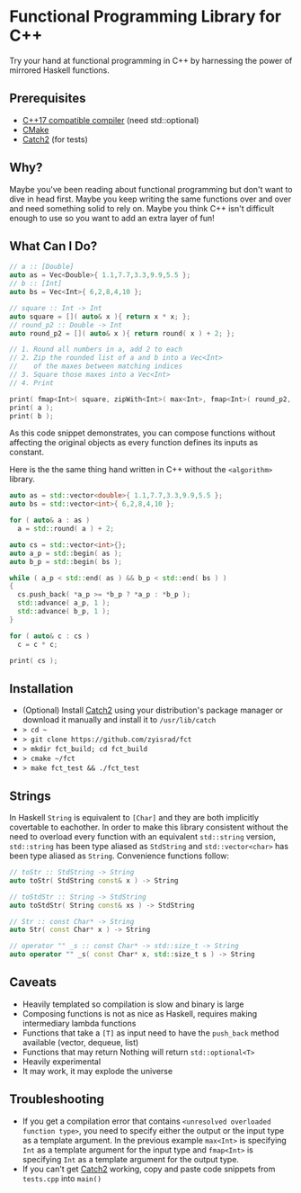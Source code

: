 # Functional Programming Library for C++

Try your hand at functional programming in C++ by harnessing the power of mirrored Haskell functions.

## Prerequisites

* [C++17 compatible compiler](http://en.cppreference.com/w/cpp/compiler_support) (need std::optional)
* [CMake](https://gitlab.kitware.com/cmake/cmake)
* [Catch2](https://github.com/catchorg/Catch2) (for tests)

## Why?

Maybe you've been reading about functional programming but don't want to dive in head first. Maybe you keep writing the same functions over and over and need something solid to rely on. Maybe you think C++ isn't difficult enough to use so you want to add an extra layer of fun!

## What Can I Do?

```C++
// a :: [Double]
auto as = Vec<Double>{ 1.1,7.7,3.3,9.9,5.5 };
// b :: [Int]
auto bs = Vec<Int>{ 6,2,8,4,10 };

// square :: Int -> Int
auto square = []( auto& x ){ return x * x; };
// round_p2 :: Double -> Int
auto round_p2 = []( auto& x ){ return round( x ) + 2; };

// 1. Round all numbers in a, add 2 to each
// 2. Zip the rounded list of a and b into a Vec<Int>
//    of the maxes between matching indices
// 3. Square those maxes into a Vec<Int>
// 4. Print

print( fmap<Int>( square, zipWith<Int>( max<Int>, fmap<Int>( round_p2, as ), bs ) ) );
print( a );
print( b );
```

As this code snippet demonstrates, you can compose functions without affecting the original objects as every function defines its inputs as constant.

Here is the the same thing hand written in C++ without the `<algorithm>` library.

```C++
auto as = std::vector<double>{ 1.1,7.7,3.3,9.9,5.5 };
auto bs = std::vector<int>{ 6,2,8,4,10 };

for ( auto& a : as )
  a = std::round( a ) + 2;

auto cs = std::vector<int>{};
auto a_p = std::begin( as );
auto b_p = std::begin( bs );

while ( a_p < std::end( as ) && b_p < std::end( bs ) )
{
  cs.push_back( *a_p >= *b_p ? *a_p : *b_p );
  std::advance( a_p, 1 );
  std::advance( b_p, 1 );
}

for ( auto& c : cs )
  c = c * c;

print( cs );
```

## Installation

* (Optional) Install [Catch2](https://github.com/catchorg/Catch2) using your distribution's package manager or download it manually and install it to `/usr/lib/catch`
* `> cd ~`
* `> git clone https://github.com/zyisrad/fct`
* `> mkdir fct_build; cd fct_build`
* `> cmake ~/fct`
* `> make fct_test && ./fct_test`

## Strings

In Haskell `String` is equivalent to `[Char]` and they are both implicitly covertable to eachother. In order to make this library consistent without the need to overload every function with an equivalent `std::string` version, `std::string` has been type aliased as `StdString` and `std::vector<char>` has been type aliased as `String`. Convenience functions follow:

```C++
// toStr :: StdString -> String
auto toStr( StdString const& x ) -> String

// toStdStr :: String -> StdString
auto toStdStr( String const& xs ) -> StdString

// Str :: const Char* -> String
auto Str( const Char* x ) -> String

// operator "" _s :: const Char* -> std::size_t -> String
auto operator "" _s( const Char* x, std::size_t s ) -> String
```

## Caveats

* Heavily templated so compilation is slow and binary is large
* Composing functions is not as nice as Haskell, requires making intermediary lambda functions
* Functions that take a `[T]` as input need to have the `push_back` method available (vector, dequeue, list)
* Functions that may return Nothing will return `std::optional<T>`
* Heavily experimental
* It may work, it may explode the universe

## Troubleshooting
* If you get a compilation error that contains `<unresolved overloaded function type>`, you need to specify either the output or the input type as a template argument. In the previous example `max<Int>` is specifying `Int` as a template argument for the input type and `fmap<Int>` is specifying `Int` as a template argument for the output type.
* If you can't get [Catch2](https://github.com/catchorg/Catch2) working, copy and paste code snippets from `tests.cpp` into `main()`
